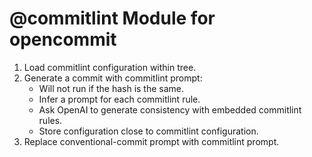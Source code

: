 # @commitlint Module for opencommit

1. Load commitlint configuration within tree.
2. Generate a commit with commitlint prompt:
   - Will not run if the hash is the same.
   - Infer a prompt for each commitlint rule.
   - Ask OpenAI to generate consistency with embedded commitlint rules.
   - Store configuration close to commitlint configuration.
3. Replace conventional-commit prompt with commitlint prompt.
